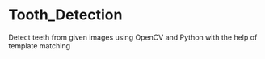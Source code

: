 # Tooth_Detection
Detect teeth from given images using OpenCV and Python with the help of template matching
